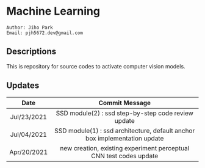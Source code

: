 # Machine Learning
````
Author: Jiho Park
Email: pjh5672.dev@gmail.com
````

## Descriptions
This is repository for source codes to activate computer vision models.   

## Updates
| Date | Commit Message |
|:----:|:----:|
| Jul/23/2021 | SSD module(2) : ssd step-by-step code review update |
| Jul/04/2021 | SSD module(1) : ssd architecture, default anchor box implementation update |
| Apr/20/2021 | new creation, existing experiment perceptual CNN test codes update |


